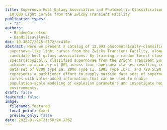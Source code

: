 ```yaml
---
title: Supernova Host Galaxy Association and Photometric Classification of over
  10,000 Light Curves from the Zwicky Transient Facility
publication_types:
  - "2"
authors:
  - BradenGarretson
  - DanMilisavjlevic
doi: 10.3847/2515-5172/ac416e
abstract: Here we present a catalog of 12,993 photometrically-classified
  supernova-like light curves from the Zwicky Transient Facility, along with
  candidate host galaxy associations. By training a random forest classifier on
  spectroscopically classified supernovae from the Bright Transient Survey, we
  achieve an accuracy of 80% across four supernova classes resulting in a final
  data set of 8208 Type Ia, 2080 Type II, 1985 Type Ib/c, and 720 SLSN. Our work
  represents a pathfinder effort to supply massive data sets of supernova light
  curves with value-added information that can be used to enable
  population-scale modeling of explosion parameters and investigate host galaxy
  environments.
draft: false
featured: false
image:
  filename: featured
  focal_point: Smart
  preview_only: false
date: 2022-01-24T21:58:24.236Z
---
```

